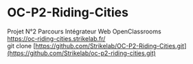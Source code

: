 # OC-P2-Riding-Cities
Projet N°2 Parcours Intégrateur Web OpenClassrooms  
https://oc-riding-cities.strikelab.fr/  
git clone [https://github.com/Strikelab/OC-P2-Riding-Cities.git](https://github.com/Strikelab/oc-p2-riding-cities.git)

